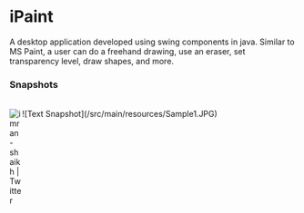 # iPaint

A desktop application developed using swing components in java.
Similar to MS Paint, a user can do a freehand drawing, use an eraser, set transparency level, draw shapes, and more.
<br>
### Snapshots
<br>
![Text Snapshot](/src/main/resources/Sample1.JPG)

<img align="left" alt="imran-shaikh | Twitter" width="22px" src="https://cdn.jsdelivr.net/npm/simple-icons@v3/icons/twitter.svg" />


